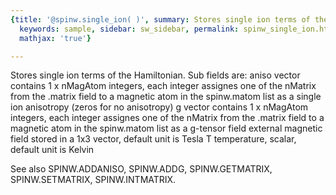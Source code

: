 ```yaml
---
{title: '@spinw.single_ion( )', summary: Stores single ion terms of the Hamiltonian.,
  keywords: sample, sidebar: sw_sidebar, permalink: spinw_single_ion.html, folder: '@spinw',
  mathjax: 'true'}

---
```

Stores single ion terms of the Hamiltonian.
Sub fields are:
  aniso   vector contains 1 x nMagAtom integers, each integer
          assignes one of the nMatrix from the .matrix field
          to a magnetic atom in the spinw.matom list as a single
          ion anisotropy (zeros for no anisotropy)
  g       vector contains 1 x nMagAtom integers, each integer
          assignes one of the nMatrix from the .matrix field
          to a magnetic atom in the spinw.matom list as a
          g-tensor
  field   external magnetic field stored in a 1x3 vector,
          default unit is Tesla
  T       temperature, scalar, default unit is Kelvin
 
See also SPINW.ADDANISO, SPINW.ADDG, SPINW.GETMATRIX, SPINW.SETMATRIX, SPINW.INTMATRIX.
